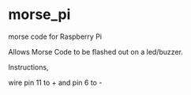 # morse_pi
morse code for Raspberry Pi


Allows Morse Code to be flashed out on a led/buzzer. 

Instructions, 
  
  wire pin 11 to + and pin 6 to -

